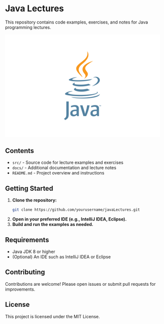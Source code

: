 # Java Lectures

This repository contains code examples, exercises, and notes for Java programming lectures.

<img src="./Images/java.svg" alt="Java Logo">

## Contents

- `src/` - Source code for lecture examples and exercises
- `docs/` - Additional documentation and lecture notes
- `README.md` - Project overview and instructions

## Getting Started

1. **Clone the repository:**
    ```bash
    git clone https://github.com/yourusername/javaLectures.git
    ```
2. **Open in your preferred IDE (e.g., IntelliJ IDEA, Eclipse).**
3. **Build and run the examples as needed.**

## Requirements

- Java JDK 8 or higher
- (Optional) An IDE such as IntelliJ IDEA or Eclipse

## Contributing

Contributions are welcome! Please open issues or submit pull requests for improvements.

## License

This project is licensed under the MIT License.